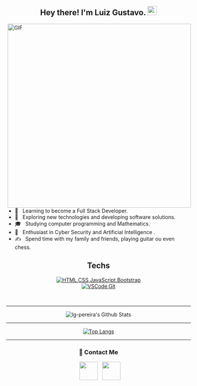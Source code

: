 <h2 align="center"> Hey there! I'm Luiz Gustavo. <img src="https://github.com/TheDudeThatCode/TheDudeThatCode/blob/master/Assets/wave.gif" width="25"></h2>
<img align="right" alt="GIF" src="https://raw.githubusercontent.com/lg-pereira/lg-pereira/master/gif3.gif" width="500"/>

<ul>
    <br>
    <li> 🔭 &nbsp; Learning to become a Full Stack Developer. </li>
    <li> 🤔 &nbsp; Exploring new technologies and developing software solutions. </li>
    <li> 🎓 &nbsp; Studying computer programming and Mathematics. </li>
    <li> 🌱 &nbsp; Enthusiast in Cyber Security and Artificial Intelligence . </li>
    <li> ✍️ &nbsp; Spend time with my family and friends, playing guitar ou even chess. </li>
</ul>

<h2 align="center">Techs</h2>

<p align="center">
  <a href="https://skillicons.dev">
    <img src="https://skillicons.dev/icons?i=js,html,css,bootstrap&theme=light" alt="HTML,CSS,JavaScript,Bootstrap" />
  <br>
    <img src="https://skillicons.dev/icons?i=vscode,git&theme=light" alt="VSCode,Git" />
  </a>
</p>

<br>
<hr/>

<div align="center">
<img src="https://github-readme-stats.vercel.app/api?username=lg-pereira&include_all_commits=true&count_private=true&show_icons=true&line_height=20&title_color=7A7ADB&icon_color=2234AE&text_color=D3D3D3&bg_color=0,000000,130F40&border_radius=10" alt="lg-pereira's Github Stats">

</br>
<hr/>

[![Top Langs](https://github-readme-stats.vercel.app/api/top-langs/?username=lg-pereira&layout=compact&text_color=daf7dc&bg_color=151515&border_radius=10)](https://github.com/lg-pereira/github-readme-stats)

<hr/>
<h3> 🤝 Contact Me </h3>

<p align="center">
 
&nbsp; <a href="https://www.linkedin.com/in/lg-pereira/" target="_blank" rel="noopener noreferrer"><img src="https://skillicons.dev/icons?i=linkedin" width="50" /></a>
&nbsp; <a href="mailto:lgonlineworker@gmail.com" target="_blank" rel="noopener noreferrer"><img src="https://skillicons.dev/icons?i=gmail"  width="50" /></a>
</p>

</div>
